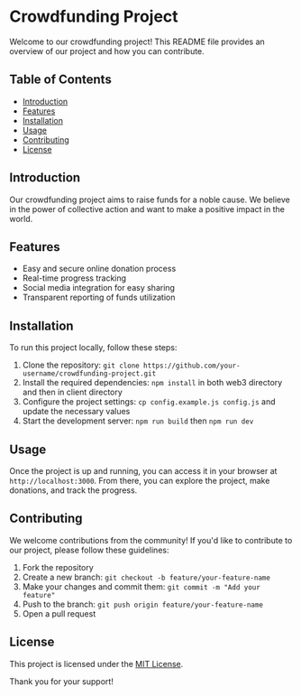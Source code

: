 # Crowdfunding Project

Welcome to our crowdfunding project! This README file provides an overview of our project and how you can contribute.

## Table of Contents
- [Introduction](#introduction)
- [Features](#features)
- [Installation](#installation)
- [Usage](#usage)
- [Contributing](#contributing)
- [License](#license)

## Introduction
Our crowdfunding project aims to raise funds for a noble cause. We believe in the power of collective action and want to make a positive impact in the world.

## Features
- Easy and secure online donation process
- Real-time progress tracking
- Social media integration for easy sharing
- Transparent reporting of funds utilization

## Installation
To run this project locally, follow these steps:
1. Clone the repository: `git clone https://github.com/your-username/crowdfunding-project.git`
2. Install the required dependencies: `npm install` in both web3 directory and then in client directory
3. Configure the project settings: `cp config.example.js config.js` and update the necessary values
4. Start the development server: `npm run build` then `npm run dev`

## Usage
Once the project is up and running, you can access it in your browser at `http://localhost:3000`. From there, you can explore the project, make donations, and track the progress.

## Contributing
We welcome contributions from the community! If you'd like to contribute to our project, please follow these guidelines:
1. Fork the repository
2. Create a new branch: `git checkout -b feature/your-feature-name`
3. Make your changes and commit them: `git commit -m "Add your feature"`
4. Push to the branch: `git push origin feature/your-feature-name`
5. Open a pull request

## License
This project is licensed under the [MIT License](LICENSE).

Thank you for your support!
